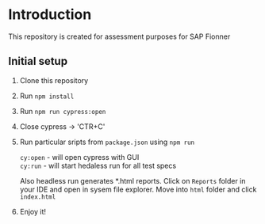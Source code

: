 # Introduction
This repository is created for assessment purposes for SAP Fionner

## Initial setup

1. Clone this repository
2. Run `npm install`
3. Run `npm run cypress:open`
4. Close cypress -> 'CTR+C'
5. Run particular sripts from `package.json` using `npm run`<p>
  `cy:open` - will open cypress with GUI<br>
  `cy:run`  - will start hedaless run for all test specs 

   Also headless run generates *.html reports. Click on `Reports` folder in your IDE and open in sysem file explorer. Move into `html` folder and click `index.html`
6. Enjoy it!